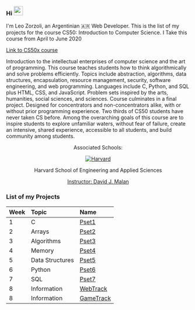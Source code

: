 ### Hi <img src="https://media.giphy.com/media/hvRJCLFzcasrR4ia7z/giphy.gif" width="25px"> 

I'm Leo Zorzoli, an Argentinian 🇦🇷 Web Developer. This is the list of my projects for the course CS50: Introduction to Computer Science. I Take this course from April to June 2020

<a href="https://cs50.harvard.edu/x/2021/">
  Link to CS50x course 
</a>

Introduction to the intellectual enterprises of computer science and the art of programming. This course teaches students how to think algorithmically and solve problems efficiently. Topics include abstraction, algorithms, data structures, encapsulation, resource management, security, software engineering, and web programming. Languages include C, Python, and SQL plus HTML, CSS, and JavaScript. Problem sets inspired by the arts, humanities, social sciences, and sciences. Course culminates in a final project. Designed for concentrators and non-concentrators alike, with or without prior programming experience. Two thirds of CS50 students have never taken CS before. Among the overarching goals of this course are to inspire students to explore unfamiliar waters, without fear of failure, create an intensive, shared experience, accessible to all students, and build community among students.

<div align="center">
  <p>Associated Schools:</p>
  <a href="#">
    <img alt="Harvard" src="https://online-learning.harvard.edu/sites/default/files/shields/harvard-engineering.png" />
  </a>
  <p>Harvard School of Engineering and Applied Sciences</p>
  <a href="https://online-learning.harvard.edu/instructor/david-j-malan">Instructor: David J. Malan </a>
</div>



### List of my Projects

| Week | Topic            | Name                       |
| :--- | :--------------- | :------------------------- |
| 1    | C                | [Pset1](Pset1)             |
| 2    | Arrays           | [Pset2](Pset2)             |
| 3    | Algorithms       | [Pset3](Pset3)             |
| 4    | Memory           | [Pset4](Pset4)             |
| 5    | Data Structures  | [Pset5](Pset5)             |
| 6    | Python           | [Pset6](Pset6)             |
| 7    | SQL              | [Pset7](Pset7)             |
| 8    | Information      | [WebTrack](WebTrack)       |
| 8    | Information      | [GameTrack](GameTrack)     |


